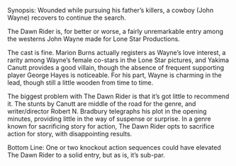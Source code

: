 Synopsis: Wounded while pursuing his father’s killers, a cowboy (John Wayne) recovers to continue the search.

The Dawn Rider is, for better or worse, a fairly unremarkable entry among the westerns John Wayne made for Lone Star Productions.

The cast is fine.  Marion Burns actually registers as Wayne’s love interest, a rarity among Wayne’s female co-stars in the Lone Star pictures, and Yakima Canutt provides a good villain, though the absence of frequent supporting player George Hayes is noticeable.  For his part, Wayne is charming in the lead, though still a little wooden from time to time. 

The biggest problem with The Dawn Rider is that it’s got little to recommend it.  The stunts by Canutt are middle of the road for the genre, and writer/director Robert N. Bradbury telegraphs his plot in the opening minutes, providing little in the way of suspense or surprise.  In a genre known for sacrificing story for action, The Dawn Rider opts to sacrifice action for story, with disappointing results.

Bottom Line: One or two knockout action sequences could have elevated The Dawn Rider to a solid entry, but as is, it’s sub-par.
